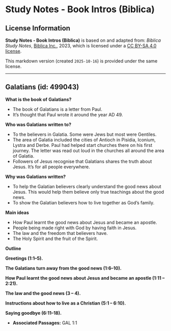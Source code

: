 # Study Notes - Book Intros (Biblica)

## License Information

**Study Notes - Book Intros (Biblica)** is based on and adapted from: _Biblica Study Notes_, [Biblica Inc.](https://www.biblica.com/), 2023, which is licensed under a [CC BY-SA 4.0 license](https://creativecommons.org/licenses/by-sa/4.0/legalcode.en).

This markdown version (created `2025-10-16`) is provided under the same license.



--------------------------------

## Galatians (id: 499043)

**What is the book of** **Galatians?**

* The book of Galatians is a letter from Paul.
* It’s thought that Paul wrote it around the year AD 49\.

**Who was Galatians written to?**

* To the believers in Galatia. Some were Jews but most were Gentiles.
* The area of Galatia included the cities of Antioch in Pisidia, Iconium, Lystra and Derbe. Paul had helped start churches there on his first journey. The letter was read out loud in the churches all around the area of Galatia.
* Followers of Jesus recognise that Galatians shares the truth about Jesus. It’s for all people everywhere.

**Why was Galatians written?**

* To help the Galatian believers clearly understand the good news about Jesus. This would help them believe only true teachings about the good news.
* To show the Galatian believers how to live together as God’s family.

**Main ideas**

* How Paul learnt the good news about Jesus and became an apostle.
* People being made right with God by having faith in Jesus.
* The law and the freedom that believers have.
* The Holy Spirit and the fruit of the Spirit.

**Outline**

**Greetings (1:1–5\).**

**The Galatians turn away from the good news (1:6–10\).**

**How Paul learnt the good news about Jesus and became an apostle (1:11 – 2:21\).**

**The law and the good news (3 – 4\).**

**Instructions about how to live as a Christian (5:1 – 6:10\).**

**Saying goodbye (6:11–18\).**

* **Associated Passages:** GAL 1:1

